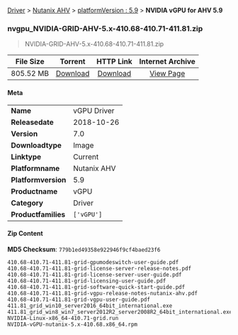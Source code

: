 
[Driver](/README.md)  >  [Nutanix AHV](/index/Driver/Nutanix_AHV.md)  >  [platformVersion : 5.9](/index/Driver/Nutanix_AHV/5.9.md)  >  **NVIDIA vGPU for AHV 5.9**


### nvgpu_NVIDIA-GRID-AHV-5.x-410.68-410.71-411.81.zip

> NVIDIA-GRID-AHV-5.x-410.68-410.71-411.81.zip   

| **File Size** | **Torrent**  | **HTTP Link** | **Internet Archive** |
|:-------------:|:------------:|:-------------:|:--------------------:|
| 805.52 MB |  [Download](https://archive.org/download/nvgpu_NVIDIA-GRID-AHV-5.x-410.68-410.71-411.81.zip/nvgpu_NVIDIA-GRID-AHV-5.x-410.68-410.71-411.81.zip_archive.torrent)       | [Download](https://archive.org/compress/nvgpu_NVIDIA-GRID-AHV-5.x-410.68-410.71-411.81.zip) | [View Page](https://archive.org/details/nvgpu_NVIDIA-GRID-AHV-5.x-410.68-410.71-411.81.zip)       |

#### Meta

<table>
<tr><td><strong>Name</strong></td><td>vGPU Driver</td></tr>
<tr><td><strong>Releasedate</strong></td><td>2018-10-26</td></tr>
<tr><td><strong>Version</strong></td><td>7.0</td></tr>
<tr><td><strong>Downloadtype</strong></td><td>Image</td></tr>
<tr><td><strong>Linktype</strong></td><td>Current</td></tr>
<tr><td><strong>Platformname</strong></td><td>Nutanix AHV</td></tr>
<tr><td><strong>Platformversion</strong></td><td>5.9</td></tr>
<tr><td><strong>Productname</strong></td><td>vGPU</td></tr>
<tr><td><strong>Category</strong></td><td>Driver</td></tr>
<tr><td><strong>Productfamilies</strong></td><td><code>['vGPU']</code></td></tr>
</table>

#### Zip Content

**MD5 Checksum**: `779b1ed49358e922946f9cf4baed23f6`

```text
410.68-410.71-411.81-grid-gpumodeswitch-user-guide.pdf
410.68-410.71-411.81-grid-license-server-release-notes.pdf
410.68-410.71-411.81-grid-license-server-user-guide.pdf
410.68-410.71-411.81-grid-licensing-user-guide.pdf
410.68-410.71-411.81-grid-software-quick-start-guide.pdf
410.68-410.71-411.81-grid-vgpu-release-notes-nutanix-ahv.pdf
410.68-410.71-411.81-grid-vgpu-user-guide.pdf
411.81_grid_win10_server2016_64bit_international.exe
411.81_grid_win8_win7_server2012R2_server2008R2_64bit_international.exe
NVIDIA-Linux-x86_64-410.71-grid.run
NVIDIA-vGPU-nutanix-5.x-410.68.x86_64.rpm
```